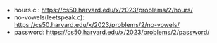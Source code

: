 - hours.c : https://cs50.harvard.edu/x/2023/problems/2/hours/
- no-vowels(leetspeak.c): https://cs50.harvard.edu/x/2023/problems/2/no-vowels/
- password: https://cs50.harvard.edu/x/2023/problems/2/password/
